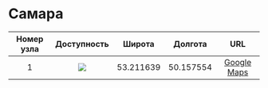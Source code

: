 # Самара

| Номер узла | Доступность | Широта  | Долгота | URL |
|:----------:|:-----------:|:-------:|:-------:|:---:|
| 1         | ![](https://img.shields.io/badge/статус-доступен-success.svg)            | 53.211639 | 50.157554 | [Google Maps](https://www.google.com/maps/place/53°12'41.9"N+50°09'27.2"E)
